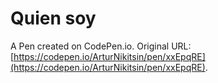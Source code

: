 # Quien soy

A Pen created on CodePen.io. Original URL: [https://codepen.io/ArturNikitsin/pen/xxEpqRE](https://codepen.io/ArturNikitsin/pen/xxEpqRE).



